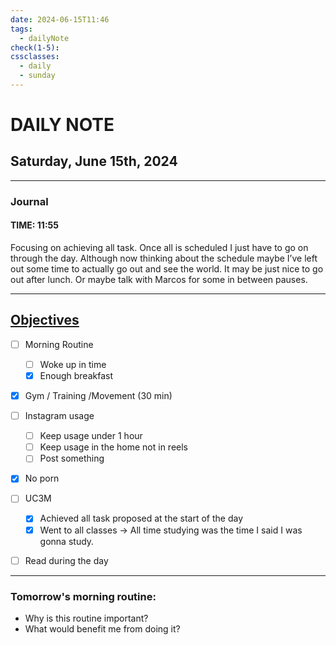 ```yaml
---
date: 2024-06-15T11:46
tags:
  - dailyNote
check(1-5): 
cssclasses:
  - daily
  - sunday
---
```


# DAILY NOTE
## Saturday, June 15th, 2024

***
### Journal
#### TIME: 11:55
Focusing on achieving all task. Once all is scheduled I just have to go on through the day. Although now thinking about the schedule maybe I’ve left out some time to actually go out and see the world. 
It may be just nice to go out after lunch. Or maybe talk with Marcos for some in between pauses. 

***

## [Objectives](Objectives%20from%20March%2023%20to%20September%2023%20)

- [ ] Morning Routine
	- [ ] Woke up in time
	- [x] Enough breakfast
- [x] Gym / Training /Movement (30 min)

- [ ]  Instagram usage
	- [ ] Keep usage under 1 hour
	- [ ] Keep usage in the home not in reels
	- [ ] Post something

- [x] No porn 

- [ ] UC3M
	- [x] Achieved all task proposed at the start of the day
	- [x] Went to all classes → All time studying was the time I said I was gonna study. 

- [ ] Read during the day


---
### Tomorrow's morning routine: 
+ Why is this routine important? 
+ What would benefit me from doing it?